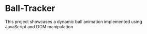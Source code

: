 # Ball-Tracker
This project showcases a dynamic ball animation implemented using JavaScript and DOM manipulation
